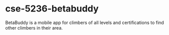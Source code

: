 # cse-5236-betabuddy
BetaBuddy is a mobile app for climbers of all levels and certifications to find other climbers in their area. 

